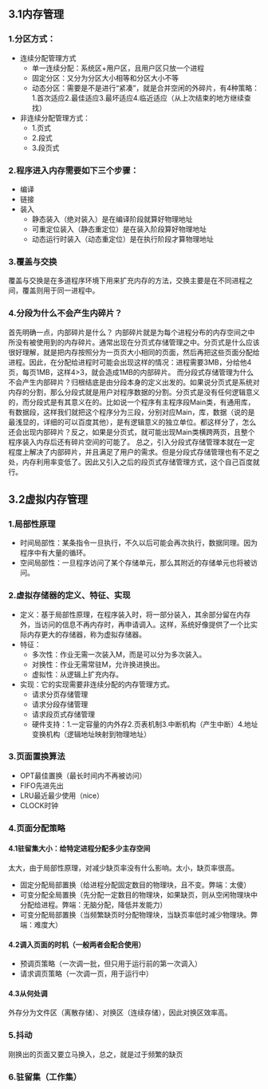 ## 3.1内存管理
### 1.分区方式：
+ 连续分配管理方式
  + 单一连续分配：系统区+用户区，且用户区只放一个进程
  + 固定分区：又分为分区大小相等和分区大小不等
  + 动态分区：需要是不是进行“紧凑”，就是合并空闲的外碎片，有4种策略：1.首次适应2.最佳适应3.最坏适应4.临近适应（从上次结束的地方继续查找）
+ 非连续分配管理方式：
  + 1.页式
  + 2.段式
  + 3.段页式

### 2.程序进入内存需要如下三个步骤：
+ 编译
+ 链接
+ 装入
  + 静态装入（绝对装入）是在编译阶段就算好物理地址
  + 可重定位装入（静态重定位）是在装入阶段算好物理地址
  + 动态运行时装入（动态重定位）是在执行阶段才算物理地址

### 3.覆盖与交换
覆盖与交换是在多道程序环境下用来扩充内存的方法，交换主要是在不同进程之间，覆盖则用于同一进程中。

### 4.分段为什么不会产生内碎片？
首先明确一点，内部碎片是什么？
内部碎片就是为每个进程分布的内存空间之中所没有被使用到的内存碎片。通常出现在分页式存储管理之中。分页式是什么应该很好理解，就是把内存按照分为一页页大小相同的页面，然后再把这些页面分配给进程。因此，在分配给进程时可能会出现这样的情况：进程需要3MB，分给他4页，每页1MB，这样4>3，就会造成1MB的内部碎片。
而分段式存储管理为什么不会产生内部碎片？归根结底是由分段本身的定义出发的。如果说分页式是系统对内存的分割，那么分段式就是用户对程序数据的分割。分页式是没有任何逻辑意义的，而分段式是有其意义在的。比如说一个程序有主程序段Main类，有通用库，有数据段，这样我们就把这个程序分为三段，分别对应Main，库，数据（说的是最浅显的，详细的可以百度其他），是有逻辑意义的独立单位。都这样分了，怎么还会出现内部碎片？反之，如果是分页式，就可能出现Main类横跨两页，且整个程序装入内存后还有碎片空间的可能了。
总之，引入分段式存储管理本就在一定程度上解决了内部碎片，并且满足了用户的需求。但是分段式存储管理也有不足之处，内存利用率变低了。因此又引入之后的段页式存储管理方式，这个自己百度就行。

## 3.2虚拟内存管理
### 1.局部性原理
+ 时间局部性：某条指令一旦执行，不久以后可能会再次执行，数据同理。因为程序中有大量的循环。
+ 空间局部性：一旦程序访问了某个存储单元，那么其附近的存储单元也将被访问。
### 2.虚拟存储器的定义、特征、实现
+ 定义：基于局部性原理，在程序装入时，将一部分装入，其余部分留在内存外，当访问的信息不再内存时，再申请调入。这样，系统好像提供了一个比实际内存更大的存储器，称为虚拟存储器。
+ 特征：
  + 多次性：作业无需一次装入M，而是可以分为多次装入。
  + 对换性：作业无需常驻M，允许换进换出。
  + 虚拟性：从逻辑上扩充内存。
+ 实现：它的实现需要非连续分配的内存管理方式。
  + 请求分页存储管理
  + 请求分段存储管理
  + 请求段页式存储管理
  + 硬件支持：1.一定容量的内外存2.页表机制3.中断机构（产生中断）4.地址变换机构（逻辑地址映射到物理地址）
### 3.页面置换算法
+ OPT最佳置换（最长时间内不再被访问）
+ FIFO先进先出
+ LRU最近最少使用（nice）
+ CLOCK时钟
### 4.页面分配策略
#### 4.1驻留集大小：给特定进程分配多少主存空间
太大，由于局部性原理，对减少缺页率没有什么影响。太小，缺页率很高。
+ 固定分配局部置换（给进程分配固定数目的物理块，且不变。弊端：太傻）
+ 可变分配全局置换（先分配一定数目的物理块，如果缺页，则从空闲物理块中分配给进程。弊端：无脑分配，降低并发能力）
+ 可变分配局部置换（当频繁缺页时分配物理块，当缺页率低时减少物理块。弊端：难度大）
#### 4.2调入页面的时机（一般两者会配合使用）
+ 预调页策略（一次调一批，但只用于运行前的第一次调入）
+ 请求调页策略（一次调一页，用于运行中）
#### 4.3从何处调
外存分为文件区（离散存储）、对换区（连续存储），因此对换区效率高。
### 5.抖动
刚换出的页面又要立马换入，总之，就是过于频繁的缺页
### 6.驻留集（工作集）



